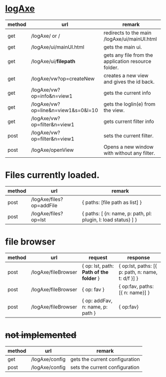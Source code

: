 # [logAxe](../README.md)

| method | url | remark |
|----------|-|-|
| get| /logAxe/ or / | redirects to the main /logAxe/ui/mainUI.html
| get| /logAxe/ui/mainUI.html | gets the main ui.
| get| /logAxe/ui/<b>filepath</b> | gets any file from the application resource folder.
| get| /logAxe/vw?op=createNew | creates a new view and gives the id back.
| get| /logAxe/vw?op=info&n=view1 | gets the current info
| get| /logAxe/vw?op=line&n=view1&s=0&l=10| gets the loglin(e) from the view.
| get| /logAxe/vw?op=filter&n=view1 | gets current filter info
| post| /logAxe/vw?op=filter&n=view1 | sets the current filter.
| post| /logAxe/openView | Opens a new window with without any filter.

#  Files currently loaded.


| method | url | remark |
|----------|-|-|
| post| /logAxe/files?op=addFile | { paths: [file path as list] } | upload the file path to server.
| post| /logAxe/files?op=lst | { paths: [ {n: name, p: path, pl: plugin, l: load status} ] } | upload the file path to server.

# file browser

| method | url | request |  response |
|----------|-|-|-|
| post| /logAxe/fileBrowser |  { op: lst, path: <b>Path of the folder</b> } | { op:lst, paths: [{ p: path, n: name, t: d/f }] }
| post| /logAxe/fileBrowser |  { op: fav } | { op:fav, paths: [{ n: name}] }
| post| /logAxe/fileBrowser |  { op: addFav, n: name, p: path } | { op:fav}

#  ~~not implemented~~

| method | url | remark |
|----------|-|-|
| get| /logAxe/config | gets the current configuration
| post| /logAxe/config | sets the current configuration



